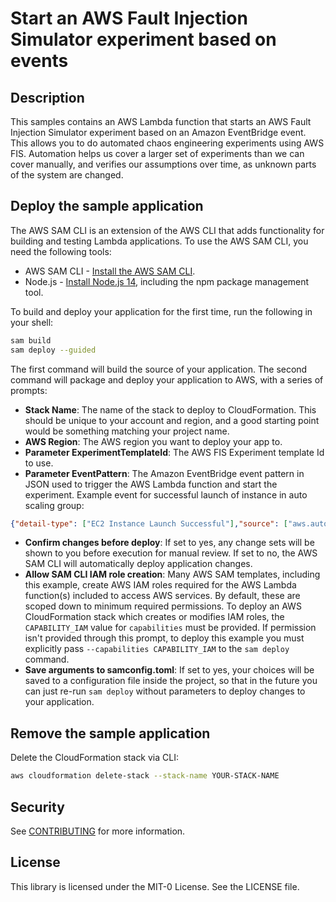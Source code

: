 # Start an AWS Fault Injection Simulator experiment based on events

## Description
This samples contains an AWS Lambda function that starts an AWS Fault Injection Simulator experiment based on an Amazon EventBridge event. This allows you to do automated chaos engineering experiments using AWS FIS. Automation helps us cover a larger set of experiments than we can cover manually, and verifies our assumptions over time, as unknown parts of the system are changed.

## Deploy the sample application

The AWS SAM CLI is an extension of the AWS CLI that adds functionality for building and testing Lambda applications. To use the AWS SAM CLI, you need the following tools:

* AWS SAM CLI - [Install the AWS SAM CLI](https://docs.aws.amazon.com/serverless-application-model/latest/developerguide/serverless-sam-cli-install.html).
* Node.js - [Install Node.js 14](https://nodejs.org/en/), including the npm package management tool.

To build and deploy your application for the first time, run the following in your shell:

```bash
sam build
sam deploy --guided
```

The first command will build the source of your application. The second command will package and deploy your application to AWS, with a series of prompts:

* **Stack Name**: The name of the stack to deploy to CloudFormation. This should be unique to your account and region, and a good starting point would be something matching your project name.
* **AWS Region**: The AWS region you want to deploy your app to.
* **Parameter ExperimentTemplateId**: The AWS FIS Experiment template Id to use.
* **Parameter EventPattern**: The Amazon EventBridge event pattern in JSON used to trigger the AWS Lambda function and start the experiment. Example event for successful launch of instance in auto scaling group:
```json
{"detail-type": ["EC2 Instance Launch Successful"],"source": ["aws.autoscaling"],"detail": {"AutoScalingGroupName": ["YOUR-AUTO-SCALING-GROUP-NAME"]}}
```
* **Confirm changes before deploy**: If set to yes, any change sets will be shown to you before execution for manual review. If set to no, the AWS SAM CLI will automatically deploy application changes.
* **Allow SAM CLI IAM role creation**: Many AWS SAM templates, including this example, create AWS IAM roles required for the AWS Lambda function(s) included to access AWS services. By default, these are scoped down to minimum required permissions. To deploy an AWS CloudFormation stack which creates or modifies IAM roles, the `CAPABILITY_IAM` value for `capabilities` must be provided. If permission isn't provided through this prompt, to deploy this example you must explicitly pass `--capabilities CAPABILITY_IAM` to the `sam deploy` command.
* **Save arguments to samconfig.toml**: If set to yes, your choices will be saved to a configuration file inside the project, so that in the future you can just re-run `sam deploy` without parameters to deploy changes to your application.

## Remove the sample application
Delete the CloudFormation stack via CLI:
```bash
aws cloudformation delete-stack --stack-name YOUR-STACK-NAME
```

## Security

See [CONTRIBUTING](../CONTRIBUTING.md#security-issue-notifications) for more information.

## License

This library is licensed under the MIT-0 License. See the LICENSE file.